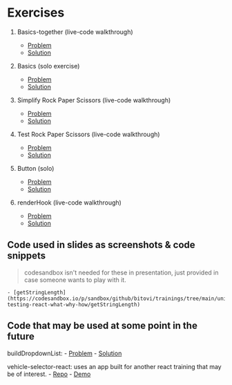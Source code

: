 # Exercises

1. Basics-together (live-code walkthrough)
    - [Problem](https://codesandbox.io/s/github/bitovi/trainings/tree/main/unit-testing-react-what-why-how/Basics-together/problem?file=/src/index.test.ts)
    - [Solution](https://codesandbox.io/s/github/bitovi/trainings/tree/main/unit-testing-react-what-why-how/Basics-together/solution?file=/src/index.test.ts)

2. Basics (solo exercise)
    - [Problem](https://codesandbox.io/s/github/bitovi/trainings/tree/main/unit-testing-react-what-why-how/Basics/problem?file=/src/index.test.ts)
    - [Solution](https://codesandbox.io/s/github/bitovi/trainings/tree/main/unit-testing-react-what-why-how/Basics/solution?file=/src/index.test.ts)

3. Simplify Rock Paper Scissors (live-code walkthrough)
    - [Problem](https://codesandbox.io/s/github/bitovi/trainings/tree/main/unit-testing-react-what-why-how/Simplify-rock-paper-scissors/problem?file=/src/RockPaperScissors.tsx)
    - [Solution](https://codesandbox.io/s/github/bitovi/trainings/tree/main/unit-testing-react-what-why-how/Simplify-rock-paper-scissors/solution?file=/src/RockPaperScissors.tsx)

4. Test Rock Paper Scissors (live-code walkthrough)
    - [Problem](https://codesandbox.io/s/github/bitovi/trainings/tree/main/unit-testing-react-what-why-how/test-rock-paper-scissors/problem?file=/src/RockPaperScissors.test.tsx)
    - [Solution](https://codesandbox.io/s/github/bitovi/trainings/tree/main/unit-testing-react-what-why-how/test-rock-paper-scissors/solution?file=/src/RockPaperScissors.test.tsx)

5. Button (solo)
    - [Problem](https://codesandbox.io/s/github/bitovi/trainings/tree/main/unit-testing-react-what-why-how/Button/problem?file=/src/App.test.tsx)
    - [Solution](https://codesandbox.io/s/github/bitovi/trainings/tree/main/unit-testing-react-what-why-how/Button/solution?file=/src/App.test.tsx)

6. renderHook (live-code walkthrough)
    - [Problem](https://codesandbox.io/s/github/bitovi/trainings/tree/main/unit-testing-react-what-why-how/renderHook/problem?file=/src/index.test.js)
    - [Solution](https://codesandbox.io/s/github/bitovi/trainings/tree/main/unit-testing-react-what-why-how/renderHook/solution?file=/src/index.test.js)

## Code used in slides as screenshots & code snippets

> codesandbox isn't needed for these in presentation, just provided in case someone wants to play with it.

    - [getStringLength](https://codesandbox.io/p/sandbox/github/bitovi/trainings/tree/main/unit-testing-react-what-why-how/getStringLength)

## Code that may be used at some point in the future

buildDropdownList:
    - [Problem](https://codesandbox.io/p/sandbox/github/bitovi/trainings/tree/main/unit-testing-react-what-why-how/buildDropdownList/problem)
    - [Solution](https://codesandbox.io/p/sandbox/github/bitovi/trainings/tree/main/unit-testing-react-what-why-how/buildDropdownList/solution)

vehicle-selector-react: uses an app built for another react training that may be of interest.
    - [Repo](https://github.com/bitovi/vehicle-selector-react)
    - [Demo](https://bitovi.github.io/vehicle-selector-react/)
